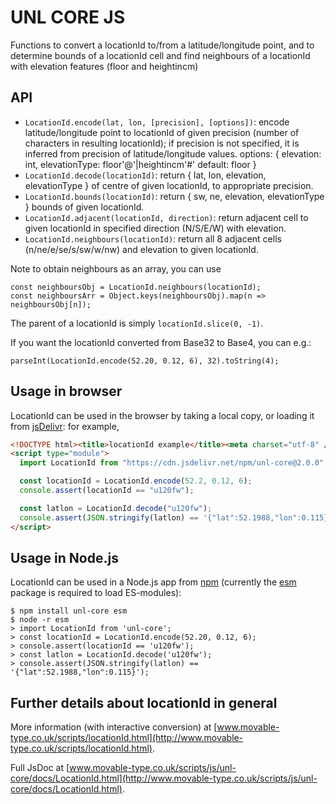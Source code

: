 # UNL CORE JS

Functions to convert a locationId to/from a latitude/longitude point,
and to determine bounds of a locationId cell and find neighbours of a locationId
with elevation features (floor and heightincm)

## API

- `LocationId.encode(lat, lon, [precision], [options])`: encode latitude/longitude point to locationId of given precision
  (number of characters in resulting locationId); if precision is not specified, it is inferred from
  precision of latitude/longitude values.
  options: {
  elevation: int,
  elevationType: floor'@'|heightincm'#' default: floor
  }
- `LocationId.decode(locationId)`: return { lat, lon, elevation, elevationType } of centre of given locationId, to appropriate precision.
- `LocationId.bounds(locationId)`: return { sw, ne, elevation, elevationType } bounds of given locationId.
- `LocationId.adjacent(locationId, direction)`: return adjacent cell to given locationId in specified direction (N/S/E/W) with elevation.
- `LocationId.neighbours(locationId)`: return all 8 adjacent cells (n/ne/e/se/s/sw/w/nw) and elevation to given locationId.

Note to obtain neighbours as an array, you can use

    const neighboursObj = LocationId.neighbours(locationId);
    const neighboursArr = Object.keys(neighboursObj).map(n => neighboursObj[n]);

The parent of a locationId is simply `locationId.slice(0, -1)`.

If you want the locationId converted from Base32 to Base4, you can e.g.:

    parseInt(LocationId.encode(52.20, 0.12, 6), 32).toString(4);

## Usage in browser

LocationId can be used in the browser by taking a local copy, or loading it from
[jsDelivr](https://www.jsdelivr.com/package/npm/unl-core): for example,

```html
<!DOCTYPE html><title>locationId example</title><meta charset="utf-8" />
<script type="module">
  import LocationId from "https://cdn.jsdelivr.net/npm/unl-core@2.0.0";

  const locationId = LocationId.encode(52.2, 0.12, 6);
  console.assert(locationId == "u120fw");

  const latlon = LocationId.decode("u120fw");
  console.assert(JSON.stringify(latlon) == '{"lat":52.1988,"lon":0.115}');
</script>
```

## Usage in Node.js

LocationId can be used in a Node.js app from [npm](https://www.npmjs.com/package/unl-core)
(currently the [esm](https://www.npmjs.com/package/esm) package is required to load ES-modules):

```shell
$ npm install unl-core esm
$ node -r esm
> import LocationId from 'unl-core';
> const locationId = LocationId.encode(52.20, 0.12, 6);
> console.assert(locationId == 'u120fw');
> const latlon = LocationId.decode('u120fw');
> console.assert(JSON.stringify(latlon) == '{"lat":52.1988,"lon":0.115}');
```

## Further details about locationId in general

More information (with interactive conversion) at
[www.movable-type.co.uk/scripts/locationId.html](http://www.movable-type.co.uk/scripts/locationId.html).

Full JsDoc at [www.movable-type.co.uk/scripts/js/unl-core/docs/LocationId.html](http://www.movable-type.co.uk/scripts/js/unl-core/docs/LocationId.html).
